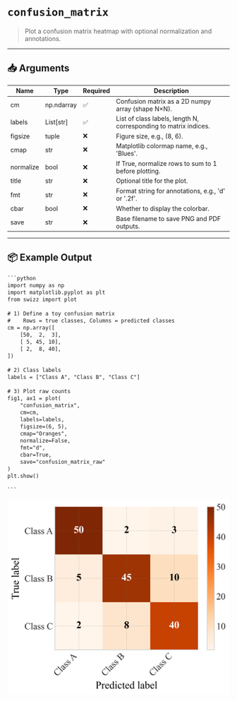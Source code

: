 # `confusion_matrix`

> Plot a confusion matrix heatmap with optional normalization and annotations.

---

## 📥 Arguments

| Name | Type | Required | Description |
|------|------|----------|-------------|
| cm | np.ndarray | ✅ | Confusion matrix as a 2D numpy array (shape N×N). |
| labels | List[str] | ✅ | List of class labels, length N, corresponding to matrix indices. |
| figsize | tuple | ❌ | Figure size, e.g., (8, 6). |
| cmap | str | ❌ | Matplotlib colormap name, e.g., 'Blues'. |
| normalize | bool | ❌ | If True, normalize rows to sum to 1 before plotting. |
| title | str | ❌ | Optional title for the plot. |
| fmt | str | ❌ | Format string for annotations, e.g., 'd' or '.2f'. |
| cbar | bool | ❌ | Whether to display the colorbar. |
| save | str | ❌ | Base filename to save PNG and PDF outputs. |

---

## 📦 Example Output

````{dropdown} Click to show example code
```python
import numpy as np
import matplotlib.pyplot as plt
from swizz import plot

# 1) Define a toy confusion matrix
#    Rows = true classes, Columns = predicted classes
cm = np.array([
    [50,  2,  3],
    [ 5, 45, 10],
    [ 2,  8, 40],
])

# 2) Class labels
labels = ["Class A", "Class B", "Class C"]

# 3) Plot raw counts
fig1, ax1 = plot(
    "confusion_matrix",
    cm=cm,
    labels=labels,
    figsize=(6, 5),
    cmap="Oranges",
    normalize=False,
    fmt="d",
    cbar=True,
    save="confusion_matrix_raw"
)
plt.show()

```
````

<img src="../../_static/images/plots/confusion_matrix.png" alt="confusion_matrix" style="max-width: 100%; width: auto; height: auto; max-height: 450px;">
